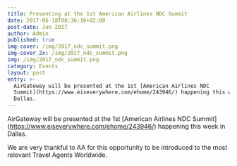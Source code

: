 ```yaml
---
title: Presenting at the 1st American Airlines NDC Summit
date: 2017-06-18T08:36:16+02:00
post-date: Jun 2017
author: Admin
published: true
img-cover: /img/2017_ndc_summit.png
img-cover_2x: /img/2017_ndc_summit.png
img: /img/2017_ndc_summit.png
category: Events
layout: post
entry: >-
  AirGateway will be presented at the 1st [American Airlines NDC
  Summit](https://www.eiseverywhere.com/ehome/243946/) happening this week in
  Dallas.
---
```

AirGateway will be presented at the 1st \[American Airlines NDC Summit](https://www.eiseverywhere.com/ehome/243946/) happening this week in Dallas.



We are very thankful to AA for this opportunity to be introduced to the most relevant  Travel Agents Worldwide.
